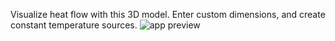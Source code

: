 Visualize heat flow with this 3D model. Enter custom dimensions, and create constant temperature sources.
![app preview](<Screenshot 2025-04-01 at 4.29.32 PM.png>)